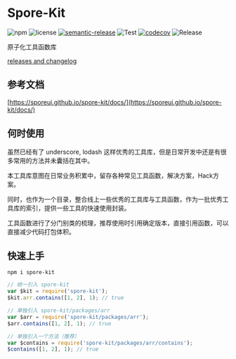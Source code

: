 # Spore-Kit

![npm](https://img.shields.io/npm/v/spore-kit)
![license](https://img.shields.io/npm/l/spore-kit)
[![semantic-release](https://img.shields.io/badge/%20%20%F0%9F%93%A6%F0%9F%9A%80-semantic--release-e10079.svg)](https://github.com/semantic-release/semantic-release)
![Test](https://github.com/SporeUI/spore-kit/actions/workflows/test/badge.svg)
[![codecov](https://codecov.io/gh/SporeUI/spore-kit/branch/master/graph/badge.svg)](https://codecov.io/gh/TabSpace/colorogger)
![Release](https://github.com/SporeUI/spore-kit/actions/workflows/release/badge.svg)

原子化工具函数库

[releases and changelog](https://github.com/SporeUI/spore-kit/releases)

## 参考文档

[https://sporeui.github.io/spore-kit/docs/](https://sporeui.github.io/spore-kit/docs/)

## 何时使用

虽然已经有了 underscore, lodash 这样优秀的工具库，但是日常开发中还是有很多常用的方法并未囊括在其中。

本工具库意图在日常业务积累中，留存各种常见工具函数，解决方案，Hack方案。

同时，也作为一个目录，整合线上一些优秀的工具库与工具函数，作为一批优秀工具库的索引，提供一些工具的快速使用封装。

工具函数进行了分门别类的梳理，推荐使用时引用确定版本，直接引用函数，可以直接减少代码打包体积。

## 快速上手

```shell
npm i spore-kit
```

```javascript
// 统一引入 spore-kit
var $kit = require('spore-kit');
$kit.arr.contains([1, 2], 1); // true

// 单独引入 spore-kit/packages/arr
var $arr = require('spore-kit/packages/arr');
$arr.contains([1, 2], 1); // true

// 单独引入一个方法（推荐）
var $contains = require('spore-kit/packages/arr/contains');
$contains([1, 2], 1); // true
```

